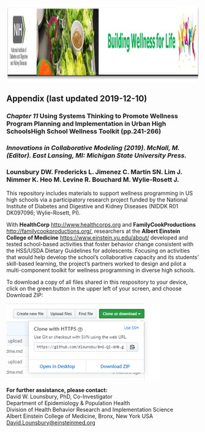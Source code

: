 <img src = "https://github.com/dlounsbu/HS_wellness_toolkit/blob/master/NIDDK-BWFL.png"
     height = "200" width = "800">  <br>

## Appendix (last updated 2019-12-10)
### <i>Chapter 11</i> Using Systems Thinking to Promote Wellness Program Planning and Implementation in Urban High SchoolsHigh School Wellness Toolkit (pp.241-266)
### <i>Innovations in Collaborative Modeling (2019). McNall, M. (Editor). East Lansing, MI: Michigan State University Press.</i> 

### <b>Lounsbury DW. Fredericks L. Jimenez C. Martin SN. Lim J. Nimmer K. Heo M. Levine R. Bouchard M. Wylie-Rosett J. </b>

This repository includes materials to support wellness programming in US high schools via a participatory research project funded by the National Institute of Diabetes and Digestive and Kidney Diseases  (NIDDK R01 DK097096; Wylie-Rosett, PI). 

With <b>HealthCorp</b> http://www.healthcorps.org and <b>FamilyCookProductions</b> http://familycookproductions.org/, researchers at the <b>Albert Einstein College of Medicine</b> https://www.einstein.yu.edu/about/ developed and tested school-based activities that foster behavior change consistent with the HSS/USDA Dietary Guidelines for adolescents. Focusing on activities that would help develop the school’s collaborative capacity and its students’ skill-based learning, the project’s partners worked to design and pilot a multi-component toolkit for wellness programming in diverse high schools.

To download a copy of all files shared in this respository to your device, click on the green button in the upper left of your screen, and choose Download ZIP:<br>

<img src = "https://github.com/dlounsbu/HS_wellness_toolkit/blob/master/dl.PNG"
     height = "200" width = "400">  <br>

<b>For further assistance, please contact:</b><br>
David W. Lounsbury, PhD, Co-Investigator<br>
Department of Epidemiology & Population Health<br>
Division of Health Behavior Research and Implementation Science<br>
Albert Einstein College of Medicine, Bronx, New York USA<br>
David.Lounsbury@einsteinmed.org <br>
